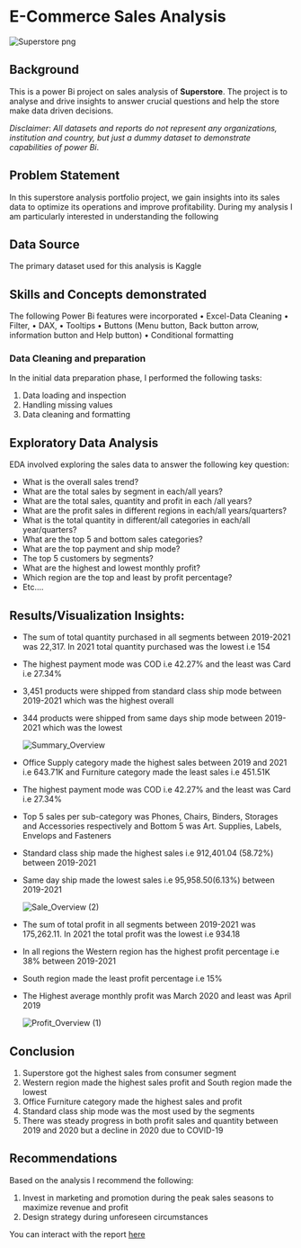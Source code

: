 # E-Commerce Sales Analysis

![Superstore png](https://github.com/Deme-EY/E-Commerce-Sales-Analysis/assets/148797963/ee7db2bc-2842-4e50-8f8a-34ed038668a8)

## Background
This is a power Bi project on sales analysis of **Superstore**. The project is to analyse and drive insights to answer crucial questions and help the store make data driven decisions. 

*Disclaimer*: _All datasets and reports do not represent any organizations, institution and country, but just a dummy dataset to demonstrate capabilities of power Bi_.

## Problem Statement 
In this superstore analysis portfolio project, we gain insights into its sales data to optimize its operations and improve profitability. During my analysis I am particularly interested in understanding the following 

## Data Source
The primary dataset used for this analysis is Kaggle 

## Skills and Concepts demonstrated
The following Power Bi features were incorporated
•	Excel-Data Cleaning
•	Filter,
•	DAX,
•	Tooltips
•	Buttons (Menu button, Back button arrow, information button and Help button)
•	Conditional formatting 
### Data Cleaning and preparation
In the initial data preparation phase, I performed the following tasks:
1. Data loading and inspection
2. Handling missing values
3. Data cleaning and formatting 

## Exploratory Data Analysis
EDA involved exploring the sales data to answer the following key question:
- What is the overall sales trend?
- What are the total sales by segment in each/all years?
- What are the total sales, quantity and profit in each /all years?
- What are the profit sales in different regions in each/all years/quarters?
- What is the total quantity in different/all categories in each/all year/quarters?
- What are the top 5 and bottom sales categories?
- What are the top payment and ship mode?
- The top 5 customers by segments?
- What are the highest and lowest monthly profit?
- Which region are the top and least by profit percentage?
- Etc….
## Results/Visualization Insights:
- The sum of total quantity purchased in all segments between 2019-2021 was 22,317. In 2021 total quantity purchased was the lowest i.e 154
- The highest payment mode was COD i.e 42.27% and the least was Card i.e 27.34%
- 3,451 products were shipped from standard class ship mode between 2019-2021 which was the highest overall
- 344 products were shipped from same days ship mode between 2019-2021 which was the lowest

    ![Summary_Overview](https://github.com/Deme-EY/E-Commerce-Sales-Analysis/assets/148797963/e88ff213-ce53-40ba-adc7-6735274d93f7)

- Office Supply category made the highest sales between 2019 and 2021 i.e 643.71K and Furniture category made the least sales i.e 451.51K
- The highest payment mode was COD i.e 42.27% and the least was Card i.e 27.34%
- Top 5 sales per sub-category was Phones, Chairs, Binders, Storages and Accessories respectively and Bottom 5 was Art. Supplies, Labels, Envelops and Fasteners
- Standard class ship made the highest sales i.e 912,401.04 (58.72%) between 2019-2021
- Same day ship made the lowest sales i.e 95,958.50(6.13%) between 2019-2021

  ![Sale_Overview (2)](https://github.com/Deme-EY/E-Commerce-Sales-Analysis/assets/148797963/b3bbf99f-e974-47a5-83a4-3b6cdddfdd0b)

  
- The sum of total profit in all segments between 2019-2021 was 175,262.11. In 2021 the total profit was the lowest i.e 934.18
- In all regions the Western region has the highest profit percentage i.e 38% between 2019-2021
- South region made the least profit percentage i.e 15%
- The Highest average monthly profit was March 2020 and least was April 2019

  ![Profit_Overview (1)](https://github.com/Deme-EY/E-Commerce-Sales-Analysis/assets/148797963/b504edf1-c1be-45e3-8903-cda5db13b35a)

## Conclusion
1.	Superstore got the highest sales from consumer segment
2.	Western region made the highest sales profit and South region made the lowest
3.	Office Furniture category made the highest sales and profit
4.	Standard class ship mode was the most used by the segments
5.	There was steady progress in both profit sales and quantity between 2019 and 2020 but a decline in 2020 due to COVID-19
## Recommendations
Based on the analysis I recommend the following:
1. Invest in marketing and promotion during the peak sales seasons to maximize revenue and profit
2. Design strategy during unforeseen circumstances

You can interact with the report [here](https://app.powerbi.com/groups/me/reports/493ac2a4-5bc8-4394-b27a-53f050a7c2d1?experience=power-bi)

